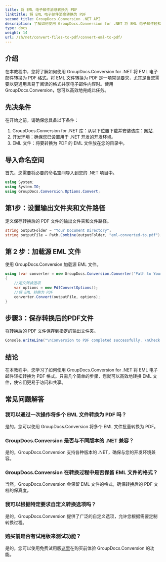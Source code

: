 ```yaml
---
title: 将 EML 电子邮件消息转换为 PDF
linktitle: 将 EML 电子邮件消息转换为 PDF
second_title: GroupDocs.Conversion .NET API
description: 了解如何使用 GroupDocs.Conversion for .NET 将 EML 电子邮件轻松转换为 PDF。
type: docs
weight: 14
url: /zh/net/convert-files-to-pdf/convert-eml-to-pdf/
---
```

## 介绍
在本教程中，您将了解如何使用 GroupDocs.Conversion for .NET 将 EML 电子邮件转换为 PDF 格式。将 EML 文件转换为 PDF 是一项常见要求，尤其是当您需要以更通用且易于阅读的格式共享电子邮件内容时。使用 GroupDocs.Conversion，您可以高效地完成此任务。
## 先决条件
在开始之前，请确保您具备以下条件：
1.  GroupDocs.Conversion for .NET 库：从以下位置下载并安装该库：[网站](https://releases.groupdocs.com/conversion/net/).
2. 开发环境：确保您已设置用于 .NET 开发的开发环境。
3. EML 文件：将要转换为 PDF 的 EML 文件放在您的目录中。

## 导入命名空间
首先，您需要将必要的命名空间导入到您的 .NET 项目中。 
```csharp
using System;
using System.IO;
using GroupDocs.Conversion.Options.Convert;
```
## 第1步：设置输出文件夹和文件路径
定义保存转换后的 PDF 文件的输出文件夹和文件路径。
```csharp
string outputFolder = "Your Document Directory";
string outputFile = Path.Combine(outputFolder, "eml-converted-to.pdf");
```
## 第 2 步：加载源 EML 文件
使用 GroupDocs.Conversion 加载源 EML 文件。
```csharp
using (var converter = new GroupDocs.Conversion.Converter("Path to Your EML File"))
{
    //定义转换选项
    var options = new PdfConvertOptions();
    //将 EML 转换为 PDF
    converter.Convert(outputFile, options);
}
```
## 步骤3：保存转换后的PDF文件
将转换后的 PDF 文件保存到指定的输出文件夹。
```csharp
Console.WriteLine("\nConversion to PDF completed successfully. \nCheck output in {0}", outputFolder);
```

## 结论
在本教程中，您学习了如何使用 GroupDocs.Conversion for .NET 将 EML 电子邮件轻松转换为 PDF 格式。只需几个简单的步骤，您就可以高效地转换 EML 文件，使它们更易于访问和共享。
## 常见问题解答
### 我可以通过一次操作将多个 EML 文件转换为 PDF 吗？
是的，您可以使用 GroupDocs.Conversion 将多个 EML 文件批量转换为 PDF。
### GroupDocs.Conversion 是否与不同版本的 .NET 兼容？
是的，GroupDocs.Conversion 支持各种版本的 .NET，确保与您的开发环境兼容。
### GroupDocs.Conversion 在转换过程中是否保留 EML 文件的格式？
当然，GroupDocs.Conversion 会保留 EML 文件的格式，确保转换后的 PDF 文档的保真度。
### 我可以根据特定要求自定义转换选项吗？
是的，GroupDocs.Conversion 提供了广泛的自定义选项，允许您根据需要定制转换过程。
### 购买前是否有试用版来测试功能？
是的，您可以使用免费试用版[这里](https://releases.groupdocs.com/)在购买前体验 GroupDocs.Conversion 的功能。